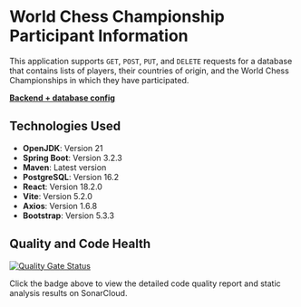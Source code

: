 # World Chess Championship Participant Information

This application supports `GET`, `POST`, `PUT`, and `DELETE` requests for a database that contains lists of players, their countries of origin, and the World Chess Championships in which they have participated.

[**Backend + database config**](https://github.com/valvaraad/term4-java)

## Technologies Used
- **OpenJDK**: Version 21
- **Spring Boot**: Version 3.2.3
- **Maven**: Latest version
- **PostgreSQL**: Version 16.2
- **React**: Version 18.2.0
- **Vite**: Version 5.2.0
- **Axios**: Version 1.6.8
- **Bootstrap**: Version 5.3.3

## Quality and Code Health
[![Quality Gate Status](https://sonarcloud.io/api/project_badges/measure?project=valvaraad_term4-java&metric=alert_status)](https://sonarcloud.io/summary/new_code?id=valvaraad_term4-java)

Click the badge above to view the detailed code quality report and static analysis results on SonarCloud.
